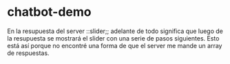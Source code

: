 # chatbot-demo

En la resupuesta del server ::slider;; adelante de todo significa que luego de la resupuesta se mostrará el slider con una serie de pasos siguientes. Esto está así porque no encontré una forma de que el server me mande un array de respuestas.
